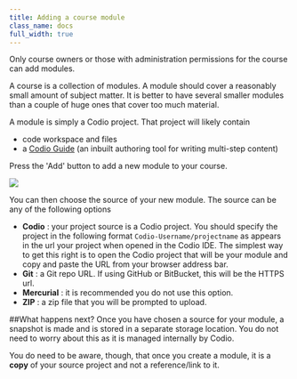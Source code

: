 ```yaml
---
title: Adding a course module
class_name: docs
full_width: true
---
```


Only course owners or those with administration permissions for the course can add modules.

A course is a collection of modules. A module should cover a reasonably small amount of subject matter. It is better to have several smaller modules than a couple of huge ones that cover too much material.

A module is simply a Codio project. That project will likely contain 

- code workspace and files
- a [Codio Guide](../../guides) (an inbuilt authoring tool for writing multi-step content)

Press the 'Add' button to add a new module to your course.

![](docs/education/module-add.png)

You can then choose the source of your new module. The source can be any of the following options

- **Codio** : your project source is a Codio project. You should specify the project in the following format `Codio-Username/projectname` as appears in the url your project when opened in the Codio IDE. The simplest way to get this right is to open the Codio project that will be your module and copy and paste the URL from your browser address bar.
- **Git** : a Git repo URL. If using GitHub or BitBucket, this will be the HTTPS url.
- **Mercurial** : it is recommended you do not use this option.
- **ZIP** : a zip file that you will be prompted to upload.

##What happens next?
Once you have chosen a source for your module, a snapshot is made and is stored in a separate storage location. You do not need to worry about this as it is managed internally by Codio. 

You do need to be aware, though, that once you create a module, it is a **copy** of your source project and not a reference/link to it.



